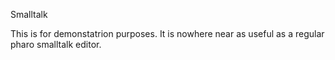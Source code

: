Smalltalk

This is for demonstatrion purposes. It is nowhere near as useful as a regular pharo smalltalk editor.